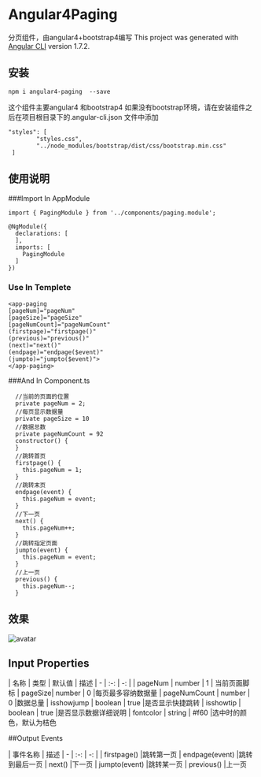 # Angular4Paging
分页组件，由angular4+bootstrap4编写
This project was generated with [Angular CLI](https://github.com/angular/angular-cli) version 1.7.2.

## 安装
```
npm i angular4-paging  --save
```
这个组件主要angular4 和bootstrap4
如果没有bootstrap环境，请在安装组件之后在项目根目录下的.angular-cli.json 文件中添加
```
"styles": [
        "styles.css",
        "../node_modules/bootstrap/dist/css/bootstrap.min.css"
 ]

```

## 使用说明
###Import In AppModule
```
import { PagingModule } from '../components/paging.module';

@NgModule({
  declarations: [
  ],
  imports: [
    PagingModule
  ]
})
```

### Use In Templete

```
<app-paging
[pageNum]="pageNum" 
[pageSize]="pageSize"
[pageNumCount]="pageNumCount"
(firstpage)="firstpage()" 
(previous)="previous()"  
(next)="next()" 
(endpage)="endpage($event)" 
(jumpto)="jumpto($event)">
</app-paging>
```

###And In Component.ts
```
  //当前的页面的位置
  private pageNum = 2;
  //每页显示数据量
  private pageSize = 10
  //数据总数
  private pageNumCount = 92
  constructor() {
  }
  //跳转首页
  firstpage() {
    this.pageNum = 1;
  }
  //跳转末页
  endpage(event) {
    this.pageNum = event;
  }
  //下一页
  next() {
    this.pageNum++;
  }
  //跳转指定页面
  jumpto(event) {
    this.pageNum = event;
  }
  //上一页
  previous() {
    this.pageNum--;
  }
```

## 效果

![avatar](https://i.imgur.com/9BZxwaw.png)

## Input Properties


| 名称 | 类型 | 默认值 | 描述 
| - | :-: | -: | 
| pageNum | number | 1 | 当前页面脚标
| pageSize| number | 0 |每页最多容纳数据量 
| pageNumCount | number | 0 |数据总量
| isshowjump | boolean | true |是否显示快捷跳转
| isshowtip | boolean | true |是否显示数据详细说明
| fontcolor | string | #f60 |选中时的颜色，默认为桔色

##Output Events

| 事件名称 | 描述 
| - | :-: | -: | 
| firstpage() |跳转第一页
| endpage(event) |跳转到最后一页
| next() |下一页
| jumpto(event) |跳转某一页
| previous() |上一页

